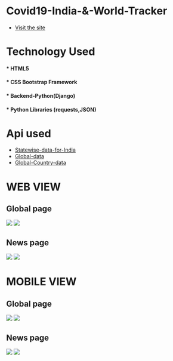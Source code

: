 # Covid19-India-&-World-Tracker
* [Visit the site](http://covidindiaa.pythonanywhere.com/)

# Technology Used
 #### * HTML5
 #### * CSS Bootstrap Framework
 #### * Backend-Python(Django)
 #### * Python Libraries (requests,JSON)
 
# Api used
* [Statewise-data-for-India](https://api.covid19india.org/data.json)
* [Global-data](https://corona.lmao.ninja/v2/all)
* [Global-Country-data](https://corona.lmao.ninja/v2/countries#)

# WEB VIEW

## Global page 
![](https://github.com/prashantpandey9/Covid19-India-tracker/blob/master/sideup1.png)
![](https://github.com/prashantpandey9/Covid19-India-tracker/blob/master/sidedown1.png)

## News page
![](https://github.com/prashantpandey9/Covid19-India-tracker/blob/master/sideup2.png)
![](https://github.com/prashantpandey9/Covid19-India-tracker/blob/master/sidedown2.png)

# MOBILE VIEW
## Global page
![](https://github.com/prashantpandey9/Covid19-India-tracker/blob/master/mobileup1.png)
![](https://github.com/prashantpandey9/Covid19-India-tracker/blob/master/mobiledown1.png)

## News page
![](https://github.com/prashantpandey9/Covid19-India-tracker/blob/master/mobileup2.png)
![](https://github.com/prashantpandey9/Covid19-India-tracker/blob/master/mobiledown2.png)

